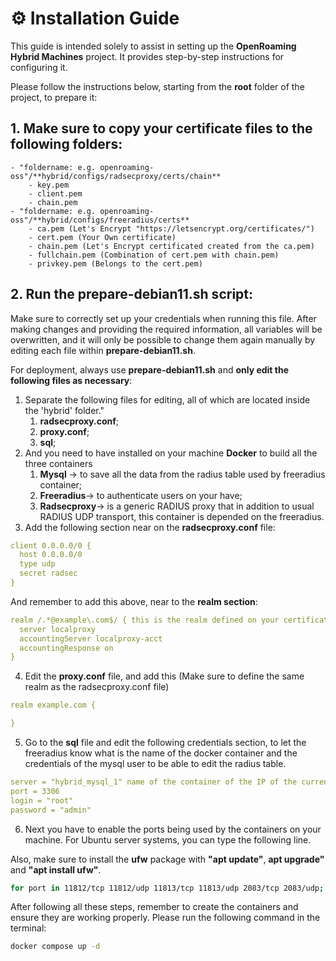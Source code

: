 # ⚙️ Installation Guide

This guide is intended solely to assist in setting up the **OpenRoaming Hybrid Machines** project. It provides
step-by-step instructions for configuring it.

Please follow the instructions below, starting from the **root** folder of the project, to prepare it:

## 1. Make sure to copy your certificate files to the following folders:
    - "foldername: e.g. openroaming-oss"/**hybrid/configs/radsecproxy/certs/chain**
        - key.pem
        - client.pem
        - chain.pem
    - "foldername: e.g. openroaming-oss"/**hybrid/configs/freeradius/certs**
        - ca.pem (Let's Encrypt "https://letsencrypt.org/certificates/")
        - cert.pem (Your Own certificate)
        - chain.pem (Let's Encrypt certificated created from the ca.pem)
        - fullchain.pem (Combination of cert.pem with chain.pem)
        - privkey.pem (Belongs to the cert.pem)

## 2. Run the prepare-debian11.sh script:

Make sure to correctly set up your credentials when running this file. After making changes and providing the required information, all variables will be overwritten, and it will only be possible to change them again manually by editing each file within **prepare-debian11.sh**.

For deployment, always use **prepare-debian11.sh** and **only edit the following files as necessary**:

1. Separate the following files for editing, all of which are located inside the 'hybrid' folder."
    1. **radsecproxy.conf**;
    2. **proxy.conf**;
    3. **sql**;
2. And you need to have installed on your machine **Docker** to build all the three containers
    1. **Mysql** -> to save all the data from the radius table used by freeradius container;
    2. **Freeradius**-> to authenticate users on your have;
    3. **Radsecproxy**-> is a generic RADIUS proxy that in addition to usual RADIUS UDP transport, this container is
       depended on the freeradius.
3. Add the following section near on the **radsecproxy.conf** file:

```yaml
client 0.0.0.0/0 {
  host 0.0.0.0/0
  type udp
  secret radsec
} 
```

And remember to add this above, near to the **realm section**:

```yaml
realm /.*@example\.com$/ { this is the realm defined on your certificates
  server localproxy
  accountingServer localproxy-acct
  accountingResponse on
}
```

4. Edit the **proxy.conf** file, and add this (Make sure to define the same realm as the radsecproxy.conf file)

```yaml
realm example.com {

}
```

5. Go to the **sql** file and edit the following credentials section, to let the freeradius know what is the name of the
   docker container and the credentials of the mysql user to be able to edit the radius table.

```yaml
server = "hybrid_mysql_1" name of the container of the IP of the current machine
port = 3306
login = "root"
password = "admin"
```

6. Next you have to enable the ports being used by the containers on your machine. For Ubuntu server systems, you can
   type the following line.

Also, make sure to install the **ufw** package with **"apt update"**, **apt upgrade"** and **"apt install ufw"**.

```bash
for port in 11812/tcp 11812/udp 11813/tcp 11813/udp 2083/tcp 2083/udp; do sudo ufw allow $port; done
```

After following all these steps, remember to create the containers and ensure they are working properly. Please run the following command in the terminal:

```bash
docker compose up -d
```